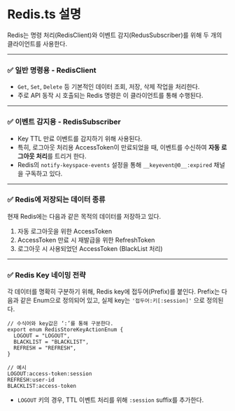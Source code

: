 # Redis.ts 설명
Redis는 명령 처리(RedisClient)와 이벤트 감지(RedusSubscriber)를 위해 두 개의 클라이언트를 사용한다.

---

### ✅ 일반 명령용 - RedisClient

- `Get`, `Set`, `Delete` 등 기본적인 데이터 조회, 저장, 삭제 작업을 처리한다.
- 주로 API 동작 시 호출되는 Redis 명령은 이 클라이언트를 통해 수행된다.

---

### ✅ 이벤트 감지용 - RedisSubscriber

- Key TTL 만료 이벤트를 감지하기 위해 사용된다.
- 특히, 로그아웃 처리용 AccessToken이 만료되었을 때, 이벤트를 수신하여 **자동 로그아웃 처리**를 트리거 한다.
- Redis의 `notify-keyspace-events` 설정을 통해 `__keyevent@0__:expired` 채널을 구독하고 있다.

---

### ✅ Redis에 저장되는 데이터 종류

현재 Redis에는 다음과 같은 목적의 데이터를 저장하고 있다.

1. 자동 로그아웃을 위한 AccessToken
2. AccessToken 만료 시 재발급을 위한 RefreshToken
3. 로그아웃 시 사용되었던 AccessToken (BlackList 처리)

---

### ✅ Redis Key 네이밍 전략

각 데이터를 명확히 구분하기 위해, Redis key에 접두어(Prefix)를 붙인다.
Prefix는 다음과 같은 Enum으로 정의되어 있고, 실제 key는 `'접두어:키[:session]'` 으로 정의된다.

```tsx
// 수식어와 key값은 ‘:’를 통해 구분한다.
export enum RedisStoreKeyActionEnum {
  LOGOUT = "LOGOUT",
  BLACKLIST = "BLACKLIST",
  REFRESH = "REFRESH",
}

// 예시
LOGOUT:access-token:session
REFRESH:user-id
BLACKLIST:access-token
```

- `LOGOUT` 키의 경우, TTL 이벤트 처리를 위해 `:session` suffix를 추가한다.